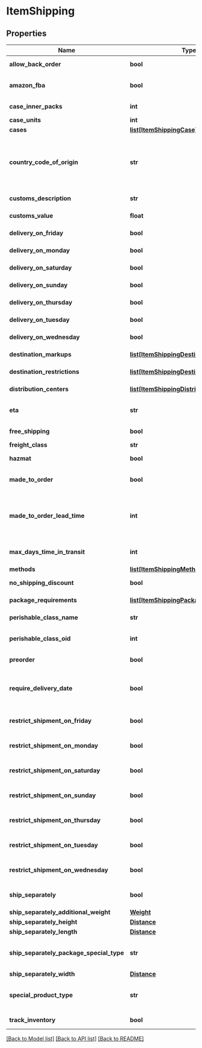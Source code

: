 # ItemShipping

## Properties
Name | Type | Description | Notes
------------ | ------------- | ------------- | -------------
**allow_back_order** | **bool** | Allow back order | [optional] 
**amazon_fba** | **bool** | Fulfillment by Amazon.com | [optional] 
**case_inner_packs** | **int** | Case inner packs | [optional] 
**case_units** | **int** | Case units | [optional] 
**cases** | [**list[ItemShippingCase]**](ItemShippingCase.md) | Cases | [optional] 
**country_code_of_origin** | **str** | Country code of origin for customs forms.  (ISO-3166 two letter code) | [optional] 
**customs_description** | **str** | Customs description | [optional] 
**customs_value** | **float** | Customs value | [optional] 
**delivery_on_friday** | **bool** | Delivery on Friday | [optional] 
**delivery_on_monday** | **bool** | Delivery on Monday | [optional] 
**delivery_on_saturday** | **bool** | Delivery on Saturday | [optional] 
**delivery_on_sunday** | **bool** | Delivery on Sunday | [optional] 
**delivery_on_thursday** | **bool** | Delivery on Thursday | [optional] 
**delivery_on_tuesday** | **bool** | Delivery on Tuesday | [optional] 
**delivery_on_wednesday** | **bool** | Delivery on Wednesday | [optional] 
**destination_markups** | [**list[ItemShippingDestinationMarkup]**](ItemShippingDestinationMarkup.md) | Destination markups | [optional] 
**destination_restrictions** | [**list[ItemShippingDestinationRestriction]**](ItemShippingDestinationRestriction.md) | Destination restrictions | [optional] 
**distribution_centers** | [**list[ItemShippingDistributionCenter]**](ItemShippingDistributionCenter.md) | Distribution centers | [optional] 
**eta** | **str** | Estimated time of arrival | [optional] 
**free_shipping** | **bool** | Qualifies for free shipping | [optional] 
**freight_class** | **str** | Freight class | [optional] 
**hazmat** | **bool** | Hazardous material | [optional] 
**made_to_order** | **bool** | True if this item is made to order | [optional] 
**made_to_order_lead_time** | **int** | Number of days lead time it takes to make the item before ite can ship | [optional] 
**max_days_time_in_transit** | **int** | Maximum days allowed in transit | [optional] 
**methods** | [**list[ItemShippingMethod]**](ItemShippingMethod.md) | Methods | [optional] 
**no_shipping_discount** | **bool** | No shipping discounts | [optional] 
**package_requirements** | [**list[ItemShippingPackageRequirement]**](ItemShippingPackageRequirement.md) | Package requirements | [optional] 
**perishable_class_name** | **str** | Perishable class name | [optional] 
**perishable_class_oid** | **int** | Perishable class object identifier | [optional] 
**preorder** | **bool** | This item is on pre-order | [optional] 
**require_delivery_date** | **bool** | True to require customer to select a delivery date | [optional] 
**restrict_shipment_on_friday** | **bool** | Restrict shipment on Friday | [optional] 
**restrict_shipment_on_monday** | **bool** | Restrict shipment on Monday | [optional] 
**restrict_shipment_on_saturday** | **bool** | Restrict shipment on Saturday | [optional] 
**restrict_shipment_on_sunday** | **bool** | Restrict shipment on Sunday | [optional] 
**restrict_shipment_on_thursday** | **bool** | Restrict shipment on Thursday | [optional] 
**restrict_shipment_on_tuesday** | **bool** | Restrict shipment on Tuesday | [optional] 
**restrict_shipment_on_wednesday** | **bool** | Restrict shipment on Wednesday | [optional] 
**ship_separately** | **bool** | Ship this item in a separate box | [optional] 
**ship_separately_additional_weight** | [**Weight**](Weight.md) |  | [optional] 
**ship_separately_height** | [**Distance**](Distance.md) |  | [optional] 
**ship_separately_length** | [**Distance**](Distance.md) |  | [optional] 
**ship_separately_package_special_type** | **str** | Ship separately package special type | [optional] 
**ship_separately_width** | [**Distance**](Distance.md) |  | [optional] 
**special_product_type** | **str** | Special product type (USPS Media Mail) | [optional] 
**track_inventory** | **bool** | Track inventory | [optional] 

[[Back to Model list]](../README.md#documentation-for-models) [[Back to API list]](../README.md#documentation-for-api-endpoints) [[Back to README]](../README.md)


